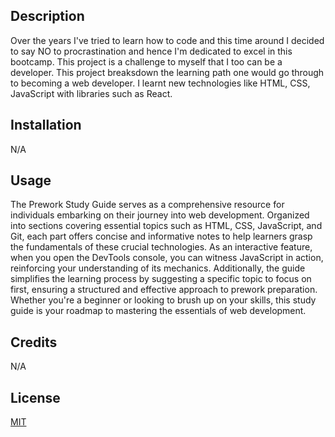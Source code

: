 <Prework Study Guide Webpage>

## Description

Over the years I've tried to learn how to code and this time around I decided to say NO to procrastination and hence I'm dedicated to excel in this bootcamp. This project is a challenge to myself that I too can be a developer. This project breaksdown the learning path one would go through to becoming a web developer. I learnt new technologies like HTML, CSS, JavaScript with libraries such as React.

## Installation

N/A

## Usage

The Prework Study Guide serves as a comprehensive resource for individuals embarking on their journey into web development. Organized into sections covering essential topics such as HTML, CSS, JavaScript, and Git, each part offers concise and informative notes to help learners grasp the fundamentals of these crucial technologies. As an interactive feature, when you open the DevTools console, you can witness JavaScript in action, reinforcing your understanding of its mechanics. Additionally, the guide simplifies the learning process by suggesting a specific topic to focus on first, ensuring a structured and effective approach to prework preparation. Whether you're a beginner or looking to brush up on your skills, this study guide is your roadmap to mastering the essentials of web development.

## Credits

N/A

## License

<a href="https://github.com/nonsoiwedinobi/prework-study-guide/blob/main/LICENSE">MIT</a>

